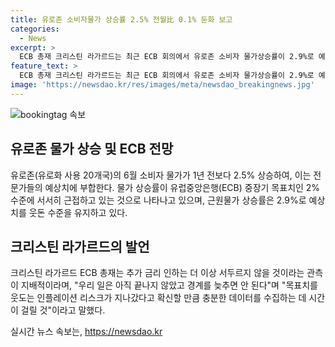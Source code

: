 ```yaml
---
title: 유로존 소비자물가 상승률 2.5% 전월比 0.1% 둔화 보고
categories:
  - News
excerpt: >
  ECB 총재 크리스틴 라가르드는 최근 ECB 회의에서 유로존 소비자 물가상승률이 2.9%로 예상치와 일치함을 밝히고, 추가 금리 인하의 늦춤 가능성을 언급했다. 블룸버그는 물가 상승률이 ECB의 목표치에 점점 가까워지고 있다고 전했으며, 전문가들은 ECB가 당분간 추가 금리 인하에 서두르지 않을 것으로 예상하고 있다. 라가르드는 경계를 늦추면 안 된다고 강조하며, 인플레이션 리스크를 충분히 수집하는 데 시간이 필요하다고 설명했다.
feature_text: >
  ECB 총재 크리스틴 라가르드는 최근 ECB 회의에서 유로존 소비자 물가상승률이 2.9%로 예상치와 일치함을 밝히고, 추가 금리 인하의 늦춤 가능성을 언급했다. 블룸버그는 물가 상승률이 ECB의 목표치에 점점 가까워지고 있다고 전했으며, 전문가들은 ECB가 당분간 추가 금리 인하에 서두르지 않을 것으로 예상하고 있다. 라가르드는 경계를 늦추면 안 된다고 강조하며, 인플레이션 리스크를 충분히 수집하는 데 시간이 필요하다고 설명했다.
image: 'https://newsdao.kr/res/images/meta/newsdao_breakingnews.jpg'
---
```


<p><img src="https://newsdao.kr/res/images/meta/newsdao_breakingnews.jpg" alt="bookingtag 속보" /></p>

<h2 data-ke-size="size26">유로존 물가 상승 및 ECB 전망</h2>

<p data-ke-size="size16">유로존(유로화 사용 20개국)의 6월 소비자 물가가 1년 전보다 2.5% 상승하여, 이는 전문가들의 예상치에 부합한다. 물가 상승률이 유럽중앙은행(ECB) 중장기 목표치인 2% 수준에 서서히 근접하고 있는 것으로 나타나고 있으며, 근원물가 상승률은 2.9%로 예상치를 웃돈 수준을 유지하고 있다.</p>

<h2 data-ke-size="size26">크리스틴 라가르드의 발언</h2>

<p data-ke-size="size16">크리스틴 라가르드 ECB 총재는 추가 금리 인하는 더 이상 서두르지 않을 것이라는 관측이 지배적이라며, "우리 일은 아직 끝나지 않았고 경계를 늦추면 안 된다"며 "목표치를 웃도는 인플레이션 리스크가 지나갔다고 확신할 만큼 충분한 데이터를 수집하는 데 시간이 걸릴 것"이라고 말했다.</p>
실시간 뉴스 속보는, <a href="https://newsdao.kr" rel="dofollow">https://newsdao.kr</a>


